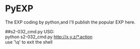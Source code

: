 # PyEXP
The EXP coding by python,and I'll publish the popular EXP here.<br>

##s2-032_cmd.py
USG:<br>
python s2-032_cmd.py http://x.y.z/*.action<br>
use '\q' to exit the shell


